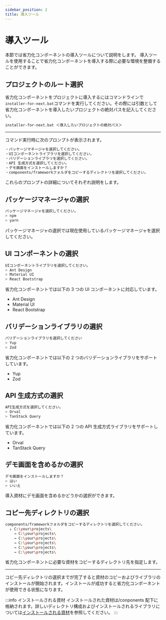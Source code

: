 ```yaml
---
sidebar_position: 2
title: 導入ツール
---
```


# 導入ツール

本節では省力化コンポーネントの導入ツールについて説明をします。
導入ツールを使用することで省力化コンポーネントを導入する際に必要な環境を整備することができます。

## プロジェクトのルート選択

省力化コンポーネントをプロジェクトに導入するにはコマンドラインで`installer-for-next.bat`コマンドを実行してください。その際には引数として省力化コンポーネントを導入したいプロジェクトの絶対パスを記入してください。

```bash title="Terminal"
installer-for-next.bat ＜導入したいプロジェクトの絶対パス＞
```

---

コマンド実行時に次のプロンプトが表示されます。

```bash title="Terminal"
・パッケージマネージャを選択してください。
・UIコンポーネントライブラリを選択してください。
・バリデーションライブラリを選択してください。
・API 生成方式を選択してください。
・デモ画面をインストールしますか？
・components/frameworkフォルダをコピーするディレクトリを選択してください。
```

これらのプロンプトの詳細についてそれぞれ説明をします。

## パッケージマネージャの選択

```bash title="Terminal"
パッケージマネージャを選択してください。
> npm
> yarn
```

パッケージマネージャの選択では現在使用しているパッケージマネージャを選択してください。

## UI コンポーネントの選択

```bash title="Terminal"
UIコンポーネントライブラリを選択してください。
> Ant Design
> Material UI
> React Bootstrap
```

省力化コンポーネントでは以下の 3 つの UI コンポーネントに対応しています。

- Ant Design
- Material UI
- React Bootstrap

## バリデーションライブラリの選択

```bash title="Terminal"
バリデーションライブラリを選択してください
> Yup
> Zod
```

省力化コンポーネントでは以下の 2 つのバリデーションライブラリをサポートしています。

- Yup
- Zod

## API 生成方式の選択

```bash title="Terminal"
API生成方式を選択してください。
> Orval
> TanStack Query
```

省力化コンポーネントでは以下の 2 つの API 生成方式ライブラリをサポートしています。

- Orval
- TanStack Query

## デモ画面を含めるかの選択

```bash title="Terminal"
デモ画面をインストールしますか？
> はい
> いいえ
```

導入資材にデモ画面を含めるかどうかの選択ができます。

## コピー先ディレクトリの選択

```bash title="Terminal"
components/frameworkフォルダをコピーするディレクトリを選択してください。
  ↓ C:\your\projects\
    → C:\your\projects\
    → C:\your\projects\
    → C:\your\projects\
    → C:\your\projects\
    → C:\your\projects\
```

省力化コンポーネントに必要な資材をコピーするディレクトリ先を指定します。

---

コピー先ディレクトリの選択までが完了すると資材のコピーおよびライブラリのインストールが開始されます。インストールが成功すると省力化コンポーネントが使用できる状態になります。

:::info インストールされる資材
インストールされた資材は/conponents 配下に格納されます。詳しいディレクトリ構成およびインストールされるライブラリについては[インストールされる資材](../introduction-guide/installed-materials.md)を参照してください。
:::
